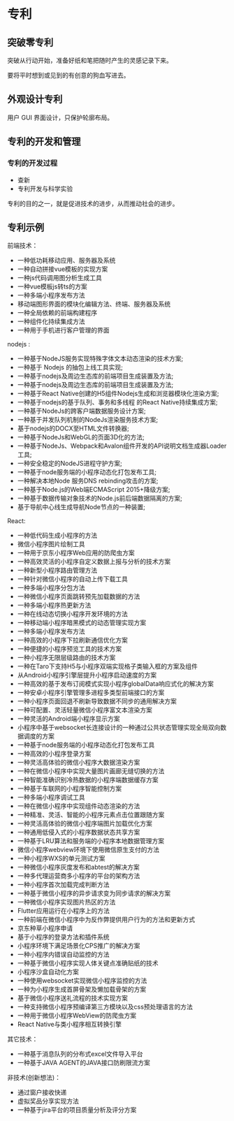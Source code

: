 # 专利

## 突破零专利

突破从行动开始，准备好纸和笔把随时产生的灵感记录下来。

要将平时想到或见到的有创意的狗血写进去。

## 外观设计专利

用户 GUI 界面设计，只保护轮廓布局。

## 专利的开发和管理

### 专利的开发过程

- 查新
- 专利开发与科学实验
  
专利的目的之一，就是促进技术的进步，从而推动社会的进步。

## 专利示例

前端技术：

- 一种低功耗移动应用、服务器及系统
- 一种自动拼接vue模板的实现方案
- 一种js代码调用图分析生成工具
- 一种vue模板js转ts的方案
- 一种多端小程序发布方法
- 移动端图形界面的模块化编辑方法、终端、服务器及系统
- 一种全局依赖的前端构建程序
- 一种组件化持续集成方法
- 一种用于手机进行客户管理的界面

nodejs :

- 一种基于NodeJS服务实现特殊字体文本动态渲染的技术方案;
- 一种基于  Nodejs  的抽包上线工具实现;
- 一种基于nodejs及周边生态库的前端项目生成装置及方法;
- 一种基于nodejs及周边生态库的前端项目生成装置及方法;
- 一种基于React  Native创建的H5组件Nodejs生成和浏览器模块化渲染方案;
- 一种基于nodejs的基于队列、事务和多线程  的React  Native持续集成方案;
- 一种基于NodeJs的跨客户端数据服务设计方案;
- 一种基于并发队列机制的NodeJs渲染服务技术方案;
- 基于nodejs的DOCX至HTML文件转换器;
- 一种基于NodeJs和WebGL的页面3D化的方法;
- 一种基于NodeJs、Webpack和Avalon组件开发的API说明文档生成器Loader工具;
- 一种安全稳定的NodeJS进程守护方案;
- 一种基于node服务端的小程序动态化打包发布工具;
- 一种解决本地Node  服务DNS  rebinding攻击的方案;
- 一种基于Node.js的Web端ECMAScript  2015+降级方案;
- 一种基于数据传输对象技术的Node.js前后端数据隔离的方案;
- 基于导航中心线生成导航Node节点的一种装置;

React: 

- 一种低代码生成小程序的方法
- 微信小程序图片绘制工具
- 一种用于京东小程序Web应用的防爬虫方案
- 一种高效灵活的小程序自定义数据上报与分析的技术方案
- 一种新型小程序路由管理方法
- 一种针对微信小程序的自动上传下载工具
- 一种多端小程序分包方法
- 一种微信小程序页面跳转预先加载数据的方法
- 一种多端小程序热更新方法
- 一种在线动态切换小程序开发环境的方法
- 一种移动端小程序暗黑模式的动态管理实现方案
- 一种多端小程序发布方法
- 一种高效的小程序下拉刷新通信优化方案
- 一种便捷的小程序预览工具的技术方案
- 一种小程序无限层级路由的技术方案
- 一种在Taro下支持H5与小程序双端实现格子类输入框的方案及组件
- 从Android小程序引擎层提升小程序启动速度的方案
- 一种高效的基于发布订阅模式实现小程序globalData响应式化的解决方案
- 一种安卓小程序引擎管理多进程多类型前端接口的方案
- 一种小程序页面回退不刷新导致数据不同步的通用解决方案
- 一种可配置、灵活轻量微信小程序富文本渲染方案
- 一种灵活的Android端小程序显示方案
- 小程序中基于websocket长连接设计的一种通过公共状态管理实现全局双向数据调度的方案
- 一种基于node服务端的小程序动态化打包发布工具
- 一种高效的小程序登录方案
- 一种灵活高体验的微信小程序大数据渲染方案
- 一种在微信小程序中实现大量图片画廊无缝切换的方法
- 一种智能准确识别冷热数据的小程序端数据缓存方案
- 一种基于车联网的小程序智能控制方案
- 一种多端小程序调试工具
- 一种在微信小程序中实现组件动态渲染的方法
- 一种精准、灵活、智能的小程序元素点击位置跟随方案
- 一种灵活高体验的微信小程序端图片加载优化方案
- 一种通用低侵入式的小程序数据状态共享方案
- 一种基于LRU算法和服务端的小程序本地数据管理方案
- 微信小程序webview环境下使用微信原生支付的方法
- 一种小程序WXS的单元测试方案
- 一种微信小程序灰度发布和abtest的解决方案
- 一种多代理运营商多小程序的平台的架构方法
- 一种小程序首次加载完成判断方法
- 一种基于微信小程序的异步请求变为同步请求的解决方案
-  一种微信小程序实现图片热区的方法
- Flutter应用运行在小程序上的方法
- 一种前端在微信小程序中为反作弊提供用户行为的方法和更新方式
- 京东种草小程序申请
- 基于小程序的登录方法和插件系统
- 小程序环境下满足场景化CPS推广的解决方案
- 一种小程序内错误自动监控的方法
- 一种基于微信小程序实现人体关键点准确贴纸的技术
- 小程序沙盒自动化方案
- 一种使用websocket实现微信小程序监控的方法
- 一种为小程序生成首屏骨架及懒加载骨架的方案
- 基于微信小程序送礼流程的技术实现方案
- 一种支持微信小程序预编译第三方模块以及css预处理语言的方法
- 一种用于微信小程序WebView的防爬虫方案
- React Native与类小程序相互转换引擎


其它技术：

- 一种基于消息队列的分布式excel文件导入平台
- 一种基于JAVA AGENT的JAVA接口防刷限流方案

非技术(创新想法)：

- 通过窗户接收快递
- 虚拟奖品分享实现方法
- 一种基于jira平台的项目质量分析及评分方案
